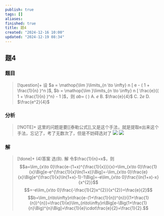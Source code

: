 ```yaml
---
publish: true
tags: []
aliases: 
finished: true
title: 题4
created: "2024-12-16 10:00"
updated: "2024-12-19 08:34"
---
```

## 题4
### 题目
> [!question]+
> 设 $a = \mathop{\lim }\limits_{n \to \infty} n [ e - ( 1 + \frac{1}{n} )^n ]$, $b = \mathop{\lim }\limits_{n \to \infty} n [ \frac{e}{( 1 + \frac{1}{n} )^n} - 1 ]$，则 $ab =$ ( )
> A. $e$ 
> B. $\frac{e}{4}$ 
> C. $2e$ 
> D. $\frac{e^2}{4}$
### 分析
> [!NOTE]+
> 这里的问题是要[[泰勒公式]],又是这个手法，就是提取e出来这个手法，忘记了，考了无数次了，但是不妨碍选对了
> ![](https://img.hwenyi.tech/202412191541609.webp)
> ![](https://img.hwenyi.tech/202412191541351.webp)
### 解
> [!done]+
> (4)答案 选(B).
> 解 令$\frac{1}{n}=x$，则
> $$a=\lim_{x\to 0}\frac{e-(1+x)^{\frac{1}{x}}}{x}=\lim_{x\to 0}\frac{1}{x}\Big[e-e^{\frac{1}{x}\ln(1+x)}\Big]=-\lim_{x\to 0}\frac{e}{x}\Big[e^{\frac{1}{x}\ln(1+x)-1}-1\Big]=-e\lim_{x\to 0}\frac{\ln(1+x)-x}{x^{2}}$$
> $$=-e\lim_{x\to 0}\frac{-\frac{1}{2}x^{2}}{x^{2}}=\frac{e}{2}$$
> $$b=\lim_{n\to\infty}n\frac{e-(1+\frac{1}{n})^{n}}{(1+\frac{1}{n})^{n}}=\frac{1}{e}\lim_{n\to\infty}n\Big[e-\Big(1+\frac{1}{n}\Big)^{n}\Big]=\frac{1}{e}\cdot\frac{e}{2}=\frac{1}{2}.$$